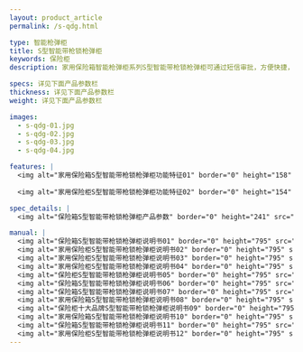 ```yaml
---
layout: product_article
permalink: /s-qdg.html

type: 智能枪弹柜
title: S型智能带枪锁枪弹柜
keywords: 保险柜
description: 家用保险箱智能枪弹柜系列S型智能带枪锁枪弹柜可通过短信审批，方便快捷，全程实现电子化指纹验证，科学安全，可设置单人或双人取枪，以管理需求订制。

specs: 详见下面产品参数栏
thickness: 详见下面产品参数栏
weight: 详见下面产品参数栏

images:
  - s-qdg-01.jpg
  - s-qdg-02.jpg
  - s-qdg-03.jpg
  - s-qdg-04.jpg

features: |
  <img alt="家用保险箱S型智能带枪锁枪弹柜功能特征01" border="0" height="158" src="%PRODIMGS%/s-qdg-gn01.jpg" width="538" />
    
  <img alt="家用保险柜S型智能带枪锁枪弹柜功能特征02" border="0" height="154" src="%PRODIMGS%/s-qdg-gn02.jpg" width="538" />

spec_details: |
  <img alt="保险箱S型智能带枪锁枪弹柜产品参数" border="0" height="241" src="%PRODIMGS%/s-qdg-cpcs.jpg" width="538" />

manual: |
  <img alt="保险箱S型智能带枪锁枪弹柜说明书01" border="0" height="795" src="%PRODIMGS%/fg-sm01.jpg" width="538" />  
  <img alt="家用保险柜S型智能带枪锁枪弹柜说明书02" border="0" height="795" src="%PRODIMGS%/fg-sm02.jpg" width="538" />  
  <img alt="家用保险柜S型智能带枪锁枪弹柜说明书03" border="0" height="795" src="%PRODIMGS%/fg-sm03.jpg" width="538" />  
  <img alt="家用保险柜S型智能带枪锁枪弹柜说明书04" border="0" height="795" src="%PRODIMGS%/fg-sm04.jpg" width="538" />  
  <img alt="保险柜S型智能带枪锁枪弹柜说明书05" border="0" height="795" src="%PRODIMGS%/fg-sm05.jpg" width="538" />  
  <img alt="保险箱S型智能带枪锁枪弹柜说明书06" border="0" height="795" src="%PRODIMGS%/fg-sm06.jpg" width="538" />  
  <img alt="保险箱S型智能带枪锁枪弹柜说明书07" border="0" height="795" src="%PRODIMGS%/fg-sm07.jpg" width="538" />  
  <img alt="家用保险箱S型智能带枪锁枪弹柜说明书08" border="0" height="795" src="%PRODIMGS%/fg-sm08.jpg" width="538" />  
  <img alt="保险柜十大品牌S型智能带枪锁枪弹柜说明书09" border="0" height="795" src="%PRODIMGS%/fg-sm09.jpg" width="538" />  
  <img alt="家用保险箱S型智能带枪锁枪弹柜说明书10" border="0" height="795" src="%PRODIMGS%/fg-sm10.jpg" width="538" />  
  <img alt="保险箱S型智能带枪锁枪弹柜说明书11" border="0" height="795" src="%PRODIMGS%/fg-sm11.jpg" width="538" />  
  <img alt="家用保险柜S型智能带枪锁枪弹柜说明书12" border="0" height="795" src="%PRODIMGS%/fg-sm12.jpg" width="538" />
---
```

